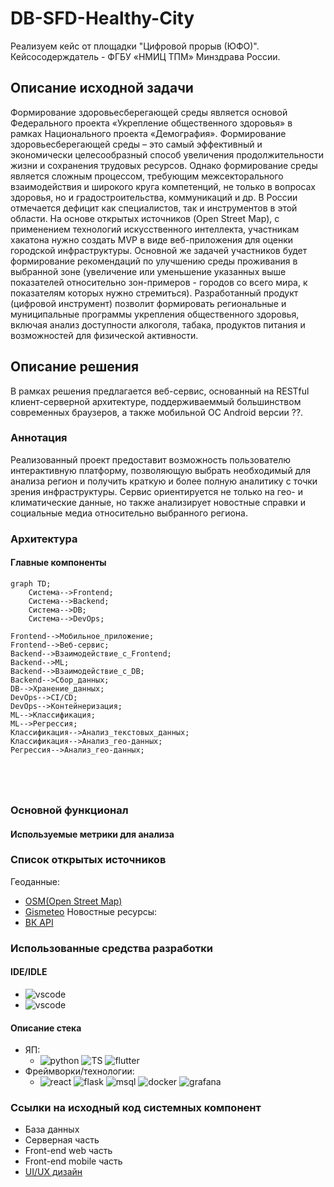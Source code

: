 # DB-SFD-Healthy-City
Реализуем кейс от площадки "Цифровой прорыв (ЮФО)".
Кейсосодерждатель - ФГБУ «НМИЦ ТПМ» Минздрава России.

## Описание исходной задачи
Формирование здоровьесберегающей среды является основой Федерального проекта «Укрепление общественного здоровья» в рамках Национального проекта «Демография». Формирование здоровьесберегающей среды – это самый эффективный и экономически целесообразный способ увеличения продолжительности жизни и сохранения трудовых ресурсов. Однако формирование среды является сложным процессом, требующим межсекторального взаимодействия и широкого круга компетенций, не только в вопросах здоровья, но и градостроительства, коммуникаций и др. В России отмечается дефицит как специалистов, так и инструментов в этой области. 
На основе открытых источников (Open Street Map), с применением технологий искусственного интеллекта, участникам хакатона нужно создать MVP в виде веб-приложения для оценки городской инфраструктуры. 
Основной же задачей участников будет формирование рекомендаций по улучшению среды проживания в выбранной зоне (увеличение или уменьшение указанных выше показателей относительно зон-примеров - городов со всего мира, к показателям которых нужно стремиться).  Разработанный продукт (цифровой инструмент) позволит формировать региональные и муниципальные программы укрепления общественного здоровья, включая анализ доступности алкоголя, табака, продуктов питания и возможностей для физической активности.

## Описание решения
В рамках решения предлагается веб-сервис, основанный на RESTful клиент-серверной архитектуре, поддерживаеммый большинством современных браузеров, а также мобильной ОС Android версии ??.
### Аннотация
Реализованный проект предоставит возможность пользователю интерактивную платформу, позволяющую выбрать необходимый для анализа регион и получить краткую и более полную аналитику с точки зрения инфраструктуры. Сервис ориентируется не только на гео- и климатические данные, но также анализирует новостные справки и социальные медиа относительно выбранного региона.
### Архитектура
#### Главные компоненты
```mermaid
graph TD;
    Система-->Frontend;
    Система-->Backend;
    Система-->DB;
    Система-->DevOps;

Frontend-->Мобильное_приложение;
Frontend-->Веб-сервис;
Backend-->Взаимодействие_с_Frontend;
Backend-->ML;
Backend-->Взаимодействие_с_DB;
Backend-->Сбор_данных;
DB-->Хранение_данных;
DevOps-->CI/CD;
DevOps-->Контейнеризация;
ML-->Классификация;
ML-->Регрессия;
Классификация-->Анализ_текстовых_данных;
Классификация-->Анализ_гео-данных;
Регрессия-->Анализ_гео-данных;





```
### Основной функционал
#### Используемые метрики для анализа
### Список открытых источников
Геоданные:
  - [OSM(Open Street Map)](https://www.openstreetmap.org/#map=3/69.62/-74.90)
  - [Gismeteo](https://www.gismeteo.ru/api/)
Новостные ресурсы:
- [ВК API](https://vk.com/feed)
### Использованные средства разработки
#### IDE/IDLE
- ![vscode](https://img.shields.io/badge/VSCode-0078D4?style=for-the-badge&logo=visual%20studio%20code&logoColor=white)
- ![vscode](https://img.shields.io/badge/Android_Studio-3DDC84?style=for-the-badge&logo=android-studio&logoColor=white)
#### Описание стека
- ЯП:
  - ![python](https://img.shields.io/badge/Python-FFD43B?style=for-the-badge&logo=python&logoColor=blue)
![TS](https://img.shields.io/badge/TypeScript-007ACC?style=for-the-badge&logo=typescript&logoColor=white)
![flutter](https://img.shields.io/badge/Flutter-02569B?style=for-the-badge&logo=flutter&logoColor=white)
- Фреймворки/технологии:
  - ![react](https://img.shields.io/badge/React-20232A?style=for-the-badge&logo=react&logoColor=61DAFB)
![flask](https://img.shields.io/badge/Flask-000000?style=for-the-badge&logo=flask&logoColor=white)
![msql](https://img.shields.io/badge/MySQL-005C84?style=for-the-badge&logo=mysql&logoColor=white)
![docker](https://img.shields.io/badge/Docker-2CA5E0?style=for-the-badge&logo=docker&logoColor=white)
![grafana](https://img.shields.io/badge/Grafana-F2F4F9?style=for-the-badge&logo=grafana&logoColor=orange&labelColor=F2F4F9)
### Ссылки на исходный код системных компонент
- База данных
- Серверная часть
- Front-end web часть
- Front-end mobile часть
- [UI/UX дизайн](https://www.figma.com/file/T0441FbXWMXjQ24HL5ZhTt/MLS(DBSFD)?type=design&node-id=0%3A1&mode=design&t=Ixji2eeGdy7GpLNj-1)

